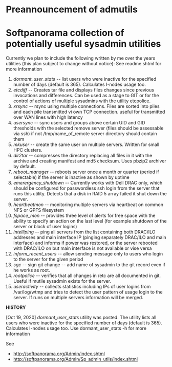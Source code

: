 # Preannouncement of admutils
# Softpanorama collection of potentially useful sysadmin utilities

Currently we plan to include the following written by me over the years utilities (this plan subject to change without notice):
 See readme.shtml for more information

1. *dormant_user_stats* -- list users who were inactive for the specified number of days (default is 365). Calculates I-nodes usage too. 
1. *etcdiff* -- Creates tar file and  displays files changes since previous invocations and differences. Can be used as a stage to GIT or for the control of actions of multiple sysadmins with the utility etcpolice.
1. *xrsync* -- rsync using multiple connections. Files are sorted into piles and  each pile transmitted vi own TCP connection.
useful for transmitted over WAN lines with high latency
1. *usersync* -- sync users and groups above certain UID and GID thresholds with the selected remove server (files should be assessable via ssh)
if not /tmp/name_of_remote server directory should contain them 
1. *mkuser* -- create the same user on multiple servers. Written for small HPC clusters. 
1. *dir2tar* -- compresses the directory replacing all files in it with the archive and creating manifest and md5 checksum. 
Uses pbzip2 archiver by default. 
1. *reboot_manager* -- reboots server once a month or quarter (period if selectable) if the server is inactive as shown by uptime
1. *emerergency_shutdown* -- Currently works with Dell DRAC only, which should be configured for passwordless ssh login from the server that runs this utility.  Detects that a disk    in RAID 5 array failed it shut down the server.
1. *heartbeatmon* -- monitoring multiple servers via heartbeat on common NFS or GPFS filesystem 
1. *fspace_mon* -- provides three level of alerts for free space with the ability to specify an action on the last level (for example shutdown of the server or block of user logins) 
1. *intelliping* -- ping all servers from the list containing both DRAC/ILO addresses and main interface IP 
(pinging separately DRAC/ILO and main interface) and informs if power was restored, or the server rebooted with DRAC/ILO 
on but main interface is not available or vise versa 
1. *inform_recent_users* -- allow sending message only to users who login to the server for the given period
1. *sgc* -- sign git change -- add name of sysadmin to the git record even if he works as root. 
1. *rootpolice* -- verifies that all changes in  /etc are all documented in git. Useful if mutile sysadmin exists for the server. 
1. *useractivity* -- collects statistics including IPs of user logins from /var/log/wtmp and tries to detect the user pattern of usage 
login to the server. If runs on multiple servers information will be merged.  

**HISTORY**

[Oct 19, 2020] *dormant_user_stats* utility was posted. The utility lists all users who were inactive for the specified number of days (default is 365). Calculates I-nodes usage too. Use dormant_user_stats -h for more information 

See 
* http://softpanorama.org/Admin/index.shtml
* http://softpanorama.org/Admin/Sp_admin_utils/index.shtml
